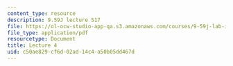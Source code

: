 ```yaml
---
content_type: resource
description: 9.59J lecture S17
file: https://ol-ocw-studio-app-qa.s3.amazonaws.com/courses/9-59j-lab-in-psycholinguistics-spring-2017/c50ae829cf6d02ad14c4a50b05dd467d_MIT9_59jS17_lec4.pdf
file_type: application/pdf
resourcetype: Document
title: Lecture 4
uid: c50ae829-cf6d-02ad-14c4-a50b05dd467d
---
```

